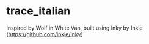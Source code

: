 # trace_italian
Inspired by Wolf in White Van, built using Inky by Inkle (https://github.com/inkle/inky)
